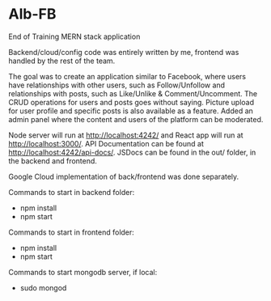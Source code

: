 # Alb-FB

End of Training MERN stack application

Backend/cloud/config code was entirely written by me, frontend was handled by the rest of the team.

The goal was to create an application similar to Facebook, where users have relationships with other users, such as Follow/Unfollow and relationships with posts, such as Like/Unlike & Comment/Uncomment. The CRUD operations for users and posts goes without saying. Picture upload for user profile and specific posts is also available as a feature. Added an admin panel where the content and users of the platform can be moderated.

Node server will run at  [http://localhost:4242/](http://localhost:4242/)  and React app will run at  [http://localhost:3000/](http://localhost:3000/). 
API Documentation can be found at  [http://localhost:4242/api-docs/](http://localhost:4242/api-docs/).
JSDocs can be found in the out/ folder, in the backend and frontend.

Google Cloud implementation of back/frontend was done separately.

Commands to start in backend folder:
 - npm install
 - npm start

Commands to start in frontend folder:
 - npm install
 - npm start

Commands to start mongodb server, if local:
 - sudo mongod
